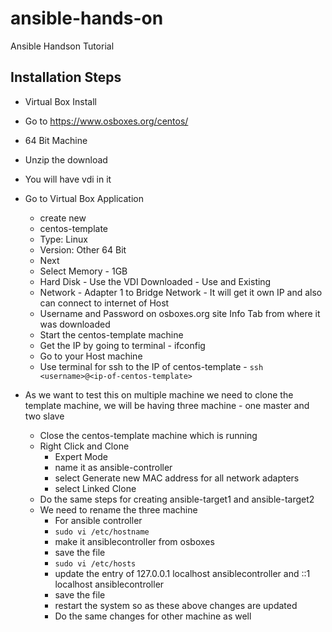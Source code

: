 # ansible-hands-on
Ansible Handson Tutorial

## Installation Steps

- Virtual Box Install
- Go to https://www.osboxes.org/centos/
- 64 Bit Machine
- Unzip the download
- You will have vdi in it
- Go to Virtual Box Application
    - create new
    - centos-template
    - Type: Linux
    - Version: Other 64 Bit
    - Next
    - Select Memory - 1GB
    - Hard Disk - Use the VDI Downloaded - Use and Existing
    - Network - Adapter 1 to Bridge Network - It will get it own IP and also can connect to internet of Host
    - Username and Password on osboxes.org site Info Tab from where it was downloaded
    - Start the centos-template machine
    - Get the IP by going to terminal - ifconfig
    - Go to your Host machine
    - Use terminal for ssh to the IP of centos-template - `ssh <username>@<ip-of-centos-template>`

- As we want to test this on multiple machine we need to clone the template machine, we will be having three machine - one master and two slave
    - Close the centos-template machine which is running
    - Right Click and Clone  
        - Expert Mode
        - name it as ansible-controller
        - select Generate new MAC address for all network adapters
        - select Linked Clone
    - Do the same steps for creating ansible-target1 and ansible-target2
    - We need to rename the three machine  
        - For ansible controller
        - `sudo vi /etc/hostname`
        - make it ansiblecontroller from osboxes
        - save the file
        - `sudo vi /etc/hosts`
        - update the entry of 127.0.0.1 localhost ansiblecontroller and ::1 localhost ansiblecontroller
        - save the file
        - restart the system so as these above changes are updated
        - Do the same changes for other machine as well
